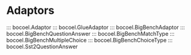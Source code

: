 # <code class="doc-symbol doc-symbol-nav doc-symbol-module"></code> Adaptors

::: bocoel.Adaptor
::: bocoel.GlueAdaptor
::: bocoel.BigBenchAdaptor
::: bocoel.BigBenchQuestionAnswer
::: bocoel.BigBenchMatchType
::: bocoel.BigBenchMultipleChoice
::: bocoel.BigBenchChoiceType
::: bocoel.Sst2QuestionAnswer
